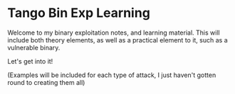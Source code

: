 # Tango Bin Exp Learning

Welcome to my binary exploitation notes, and learning material. This will include both theory elements, as well as a practical element to it, such as a vulnerable binary.

Let's get into it!

\(Examples will be included for each type of attack, I just haven't gotten round to creating them all\)

